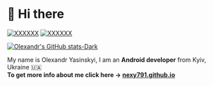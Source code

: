 # :wave: Hi there

[![XXXXXX](https://img.shields.io/badge/-Android-3DDC84?style=for-the-badge&&logo=Android&logoColor=white)](#)
[![XXXXXX](https://img.shields.io/badge/-Kotlin-0095D5?style=for-the-badge&&logo=Kotlin&logoColor=white)](#)

[![Olexandr's GitHub stats-Dark](https://github-readme-stats.vercel.app/api?username=nexy791&show_icons=true&theme=dark#gh-dark-mode-only)](https://github.com/nexy791)


My name is Olexandr Yasinskyi, I am an **Android developer** from Kyiv, Ukraine :ukraine:<br>
**To get more info about me click here -> [nexy791.github.io](https://nexy791.github.io)**
